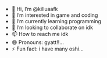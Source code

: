 - 👋 Hi, I’m @killuaafk
- 👀 I’m interested in game and coding
- 🌱 I’m currently learning programming
- 💞️ I’m looking to collaborate on idk
- 📫 How to reach me idk
- 😄 Pronouns: gyatt!!...
- ⚡ Fun fact: i have many oshi...

<!---
killuaafk/killuaafk is a ✨ special ✨ repository because its `README.md` (this file) appears on your GitHub profile.
You can click the Preview link to take a look at your changes.
--->
